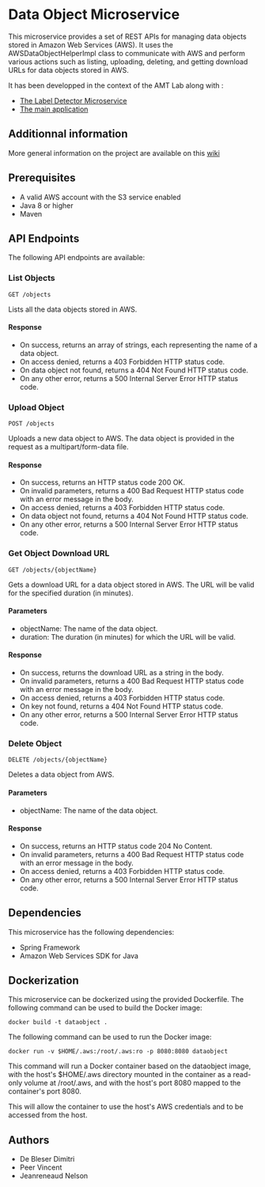 # Data Object Microservice
This microservice provides a set of REST APIs for managing data objects stored in Amazon Web Services (AWS). It uses the AWSDataObjectHelperImpl class to communicate with AWS and perform various actions such as listing, uploading, deleting, and getting download URLs for data objects stored in AWS.

It has been developped in the context of the AMT Lab along with :
* [The Label Detector Microservice](https://github.com/Nelson-Jnrnd/AMT-Microservice-LabelDetector)
* [The main application](https://github.com/Nelson-Jnrnd/AMT-Microservice-Main)

## Additionnal information

More general information on the project are available on this [wiki](https://github.com/Nelson-Jnrnd/AMT-Microservice-Main/wiki)

## Prerequisites
* A valid AWS account with the S3 service enabled
* Java 8 or higher
* Maven

## API Endpoints
The following API endpoints are available:

### List Objects
```
GET /objects
```
Lists all the data objects stored in AWS.

#### Response
* On success, returns an array of strings, each representing the name of a data object.
* On access denied, returns a 403 Forbidden HTTP status code.
* On data object not found, returns a 404 Not Found HTTP status code.
* On any other error, returns a 500 Internal Server Error HTTP status code.

### Upload Object
```
POST /objects
```

Uploads a new data object to AWS. The data object is provided in the request as a multipart/form-data file.

#### Response
* On success, returns an HTTP status code 200 OK.
* On invalid parameters, returns a 400 Bad Request HTTP status code with an error message in the body.
* On access denied, returns a 403 Forbidden HTTP status code.
* On data object not found, returns a 404 Not Found HTTP status code.
* On any other error, returns a 500 Internal Server Error HTTP status code.

### Get Object Download URL
```
GET /objects/{objectName}
```

Gets a download URL for a data object stored in AWS. The URL will be valid for the specified duration (in minutes).

#### Parameters
* objectName: The name of the data object.
* duration: The duration (in minutes) for which the URL will be valid.

#### Response
* On success, returns the download URL as a string in the body.
* On invalid parameters, returns a 400 Bad Request HTTP status code with an error message in the body.
* On access denied, returns a 403 Forbidden HTTP status code.
* On key not found, returns a 404 Not Found HTTP status code.
* On any other error, returns a 500 Internal Server Error HTTP status code.

### Delete Object
```
DELETE /objects/{objectName}
```

Deletes a data object from AWS.

#### Parameters
* objectName: The name of the data object.

#### Response
* On success, returns an HTTP status code 204 No Content.
* On invalid parameters, returns a 400 Bad Request HTTP status code with an error message in the body.
* On access denied, returns a 403 Forbidden HTTP status code.
* On any other error, returns a 500 Internal Server Error HTTP status code.

## Dependencies
This microservice has the following dependencies:

* Spring Framework
* Amazon Web Services SDK for Java

## Dockerization
This microservice can be dockerized using the provided Dockerfile. The following command can be used to build the Docker image:

```
docker build -t dataobject . 
```

The following command can be used to run the Docker image:

```
docker run -v $HOME/.aws:/root/.aws:ro -p 8080:8080 dataobject
```
This command will run a Docker container based on the dataobject image, 
with the host's $HOME/.aws directory mounted in the container as a read-only volume 
at /root/.aws, and with the host's port 8080 mapped to the container's port 8080.

This will allow the container to use the host's AWS credentials and to be accessed from the host.
## Authors
* De Bleser Dimitri
* Peer Vincent
* Jeanreneaud Nelson
